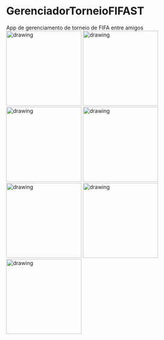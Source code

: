 # GerenciadorTorneioFIFAST
 App de gerenciamento de torneio de FIFA entre amigos
 <br>
 <img src="https://user-images.githubusercontent.com/55851020/152280894-4905b1de-6620-42f5-9691-30bf0a712e9d.png" alt="drawing" width="200"/>
 <img src="https://user-images.githubusercontent.com/55851020/152280899-4ed99af2-1558-4dc1-a1b7-d4a15e3aceba.png" alt="drawing" width="200"/>
 <img src="https://user-images.githubusercontent.com/55851020/152280900-44592aae-4f74-4725-ae7f-cdbc8ac0320c.png" alt="drawing" width="200"/>
 <img src="https://user-images.githubusercontent.com/55851020/152280904-810659e1-fda2-4fc8-9265-e28e4b82d7bf.png" alt="drawing" width="200"/>
 <img src="https://user-images.githubusercontent.com/55851020/152280913-db557955-5466-413a-949e-5dfbc72d9914.png" alt="drawing" width="200"/>
 <img src="https://user-images.githubusercontent.com/55851020/152280919-c61f2daf-9355-45d8-ac02-5b3679a355a2.png" alt="drawing" width="200"/>
 <img src="https://user-images.githubusercontent.com/55851020/152280925-576a54bf-d583-43d1-9861-7b8d85430cc6.png" alt="drawing" width="200"/>
